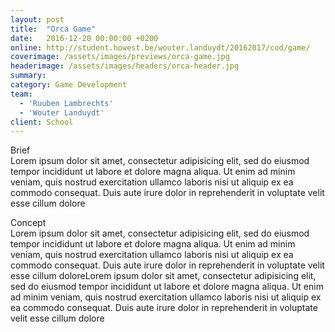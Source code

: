 ```yaml
---
layout: post
title:  "Orca Game"
date:   2016-12-20 00:00:00 +0200
online: http://student.howest.be/wouter.landuydt/20162017/cod/game/
coverimage: /assets/images/previews/orca-game.jpg
headerimage: /assets/images/headers/orca-header.jpg
summary:
category: Game Development
team:
  - 'Ruuben Lambrechts'
  - 'Wouter Landuydt'
client: School
---
```


<span class="post-content-text-subtitle" >Brief</span><br/>
Lorem ipsum dolor sit amet, consectetur adipisicing elit, sed do eiusmod tempor incididunt ut labore et dolore magna aliqua. Ut enim ad minim veniam, quis nostrud exercitation ullamco laboris nisi ut aliquip ex ea commodo consequat. Duis aute irure dolor in reprehenderit in voluptate velit esse cillum dolore

<span class="post-content-text-subtitle" >Concept</span><br/>
Lorem ipsum dolor sit amet, consectetur adipisicing elit, sed do eiusmod tempor incididunt ut labore et dolore magna aliqua. Ut enim ad minim veniam, quis nostrud exercitation ullamco laboris nisi ut aliquip ex ea commodo consequat. Duis aute irure dolor in reprehenderit in voluptate velit esse cillum doloreLorem ipsum dolor sit amet, consectetur adipisicing elit, sed do eiusmod tempor incididunt ut labore et dolore magna aliqua. Ut enim ad minim veniam, quis nostrud exercitation ullamco laboris nisi ut aliquip ex ea commodo consequat. Duis aute irure dolor in reprehenderit in voluptate velit esse cillum dolore
